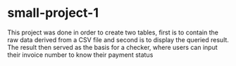 # small-project-1
This project was done in order to create two tables, first is to contain the raw data derived from a CSV file and second is to display the queried result. The result then served as the basis for a checker, where users can input their invoice number to know their payment status
